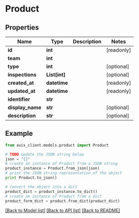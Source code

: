 # Product


## Properties

Name | Type | Description | Notes
------------ | ------------- | ------------- | -------------
**id** | **int** |  | [readonly] 
**team** | **int** |  | 
**type** | **int** |  | [optional] 
**inspections** | **List[int]** |  | [optional] 
**created_at** | **datetime** |  | [readonly] 
**updated_at** | **datetime** |  | [readonly] 
**identifier** | **str** |  | 
**display_name** | **str** |  | [optional] 
**description** | **str** |  | [optional] 

## Example

```python
from avis_client.models.product import Product

# TODO update the JSON string below
json = "{}"
# create an instance of Product from a JSON string
product_instance = Product.from_json(json)
# print the JSON string representation of the object
print Product.to_json()

# convert the object into a dict
product_dict = product_instance.to_dict()
# create an instance of Product from a dict
product_form_dict = product.from_dict(product_dict)
```
[[Back to Model list]](../README.md#documentation-for-models) [[Back to API list]](../README.md#documentation-for-api-endpoints) [[Back to README]](../README.md)


